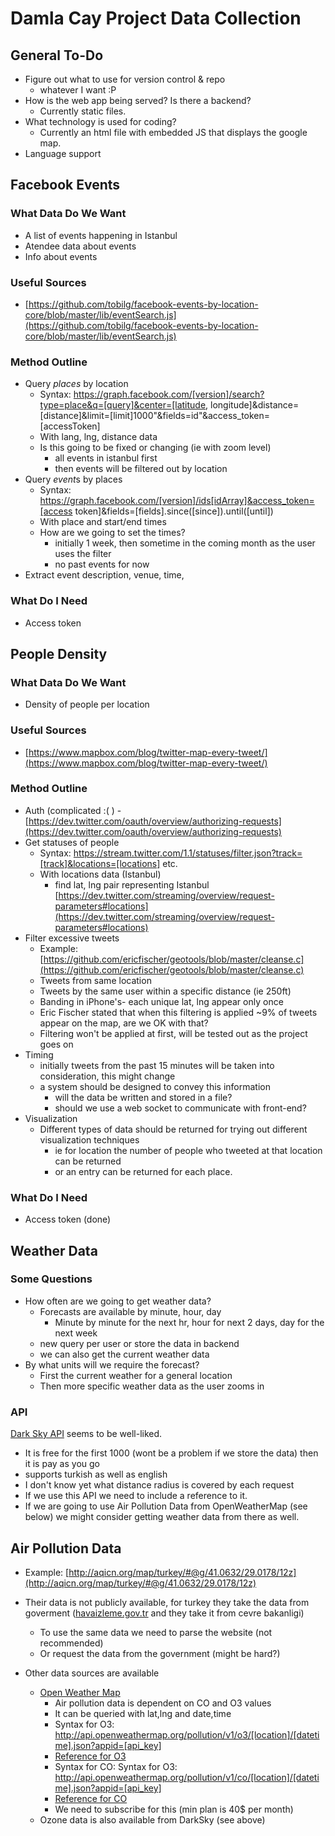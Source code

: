 # Damla Cay Project Data Collection #

## General To-Do ##

- Figure out what to use for version control & repo
	- whatever I want :P
- How is the web app being served? Is there a backend?
	- Currently static files.
- What technology is used for coding?
	- Currently an html file with embedded JS that displays the google map.
- Language support

## Facebook Events ##
### What Data Do We Want ###
- A list of events happening in Istanbul
- Atendee data about events
- Info about events
### Useful Sources ###
- [https://github.com/tobilg/facebook-events-by-location-core/blob/master/lib/eventSearch.js](https://github.com/tobilg/facebook-events-by-location-core/blob/master/lib/eventSearch.js)
### Method Outline ###
- Query *places* by location
	- Syntax: https://graph.facebook.com/[version]/search?type=place&q=[query]&center=[latitude, longitude]&distance=[distance]&limit=[limit]1000"&fields=id"&access_token=[accessToken]
	- With lang, lng, distance data
	- Is this going to be fixed or changing (ie with zoom level)
		- all events in istanbul first
		- then events will be filtered out by location
- Query *event*s by places
	- Syntax: https://graph.facebook.com/[version]/ids[idArray]&access_token=[access token]&fields=[fields].since([since]).until([until])
	- With place and start/end times
	- How are we going to set the times?
		- initially 1 week, then sometime in the coming month as the user uses the filter
		- no past events for now
- Extract event description, venue, time,
### What Do I Need ###
- Access token

## People Density ##
### What Data Do We Want ###
- Density of people per  location
### Useful Sources ###
- [https://www.mapbox.com/blog/twitter-map-every-tweet/](https://www.mapbox.com/blog/twitter-map-every-tweet/)
### Method Outline ###
- Auth (complicated :( )
	-[https://dev.twitter.com/oauth/overview/authorizing-requests](https://dev.twitter.com/oauth/overview/authorizing-requests)
- Get statuses of people
	- Syntax: https://stream.twitter.com/1.1/statuses/filter.json?track=[track]&locations=[locations] etc.
	- With locations data (Istanbul)
		- find lat, lng pair representing Istanbul [https://dev.twitter.com/streaming/overview/request-parameters#locations](https://dev.twitter.com/streaming/overview/request-parameters#locations)
- Filter excessive tweets
	-  Example: [https://github.com/ericfischer/geotools/blob/master/cleanse.c](https://github.com/ericfischer/geotools/blob/master/cleanse.c)
	-  Tweets from same location
	-  Tweets by the same user within a specific distance (ie 250ft)
	-  Banding in iPhone's- each unique lat, lng appear only once
	-  Eric Fischer stated that when this filtering is applied ~9% of tweets appear on the map, are we OK with that?
	- Filtering won't be applied at first, will be tested out as the project goes on
- Timing
	- initially tweets from the past 15 minutes will be taken into consideration, this might change
	- a system should be designed to convey this information
		- will the data be written and stored in a file?
		- should we use a web socket to communicate with front-end?
- Visualization
	- Different types of data should be returned for trying out different visualization techniques
		- ie for location the number of people who tweeted at that location can be returned
		- or an entry can be returned for each place.
### What Do I Need ###
- Access token (done)

## Weather Data ##
### Some Questions ###
- How often are we going to get weather data?
	- Forecasts are available by minute, hour, day
		- Minute by minute for the next hr, hour for next 2 days, day for the next week
	- new query per user or store the data in backend
	- we can also get the current weather data
- By what units will we  require the forecast?
	- First the current weather for a general location
	- Then more specific weather data as the user zooms in

### API ###
 [Dark Sky API](https://darksky.net/dev/) seems to be well-liked.

- It is free for the first 1000 (wont be  a problem if we store the data) then it is pay as you go
- supports turkish as well as english
- I don't know yet what distance radius is covered by each request
- If we use this API we need to include a reference to it.
- If we are going to use Air Pollution Data from OpenWeatherMap (see below) we might consider getting weather data from there as well.

## Air Pollution Data ##
- Example: [http://aqicn.org/map/turkey/#@g/41.0632/29.0178/12z](http://aqicn.org/map/turkey/#@g/41.0632/29.0178/12z)
- Their data is not publicly available, for turkey they take the data from goverment ([havaizleme.gov.tr](havaizleme.gov.tr) and they take it from cevre bakanligi)
	- To use the same data we need to parse the website (not recommended)
	- Or request the data from the government (might be hard?)

- Other data sources are available
	- [Open Weather Map](openweathermap.org)
		- Air pollution data is dependent on CO and O3 values
		- It can be queried with lat,lng and date,time
		- Syntax for O3: http://api.openweathermap.org/pollution/v1/o3/[location]/[datetime].json?appid=[api_key]
		- [Reference for O3](http://openweathermap.org/api/pollution/o3)
		- Syntax for CO: Syntax for O3: http://api.openweathermap.org/pollution/v1/co/[location]/[datetime].json?appid=[api_key]
		- [Reference for CO](http://openweathermap.org/api/pollution/co)
		- We need to subscribe for this (min plan is 40$  per month)
	- Ozone data is also available from DarkSky (see above)
